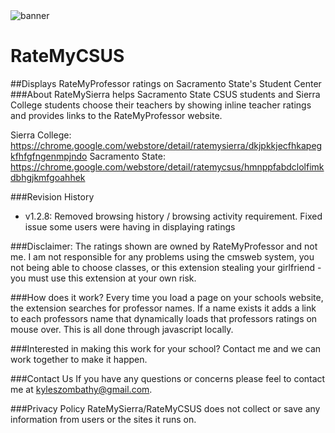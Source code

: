 <img src="http://imgur.com/oq1hzoi.png" alt="banner">

# RateMyCSUS
##Displays RateMyProfessor ratings on Sacramento State's Student Center
###About
RateMySierra helps Sacramento State CSUS students and Sierra College students choose their teachers by showing inline teacher ratings and provides links to the RateMyProfessor website.

Sierra College:   https://chrome.google.com/webstore/detail/ratemysierra/dkjpkkjecfhkapegkfhfgfngenmpjndo
Sacramento State: https://chrome.google.com/webstore/detail/ratemycsus/hmnppfabdclolfimkdbhgjkmfgoahhek

###Revision History
- v1.2.8: Removed browsing history / browsing activity requirement. Fixed issue some users were having in displaying ratings

###Disclaimer:
The ratings shown are owned by RateMyProfessor and not me.
I am not responsible for any problems using the cmsweb system, you not being able to choose classes, or this extension stealing your girlfriend - you must use this extension at your own risk.

###How does it work?
Every time you load a page on your schools website, the extension searches for professor names. If a name exists it adds a link to each professors name that dynamically loads that professors ratings on mouse over. This is all done through javascript locally. 

###Interested in making this work for your school?
Contact me and we can work together to make it happen.

###Contact Us
If you have any questions or concerns please feel to contact me at kyleszombathy@gmail.com.

###Privacy Policy
RateMySierra/RateMyCSUS does not collect or save any information from users or the sites it runs on. 
